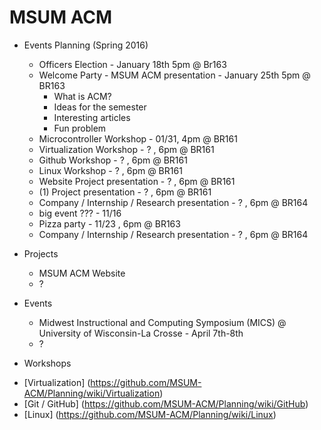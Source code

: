 # MSUM ACM

+ Events Planning (Spring 2016)
  - Officers Election - January 18th 5pm @ Br163
  - Welcome Party - MSUM ACM presentation - January 25th 5pm @ BR163
    - What is ACM?
    - Ideas for the semester
    - Interesting articles
    - Fun problem
  - Microcontroller Workshop - 01/31, 4pm @ BR161 
  - Virtualization Workshop - ? , 6pm @ BR161
  - Github Workshop - ? , 6pm @ BR161
  - Linux Workshop - ? , 6pm @ BR161
  - Website Project presentation - ? , 6pm @ BR161
  - (1) Project presentation - ? , 6pm @ BR161
  - Company / Internship / Research presentation - ? , 6pm @ BR164
  - big event ??? - 11/16
  - Pizza party - 11/23 , 6pm @ BR163
  - Company / Internship / Research presentation - ? , 6pm @ BR164

+ Projects 
  - MSUM ACM Website
  - ?
  
+ Events
  - Midwest Instructional and Computing Symposium (MICS) @ University of Wisconsin-La Crosse - April 7th-8th
  - ?

+ Workshops
 - [Virtualization] (https://github.com/MSUM-ACM/Planning/wiki/Virtualization)
 - [Git / GitHub] (https://github.com/MSUM-ACM/Planning/wiki/GitHub)
 - [Linux] (https://github.com/MSUM-ACM/Planning/wiki/Linux)
